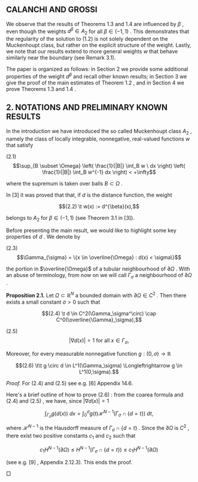 ## CALANCHI AND GROSSI

We observe that the results of Theorems 1.3 and 1.4 are influenced by  $\beta$ , even though the weights  $d^{\beta} \in A_2$  for all  $\beta \in (-1,1)$ . This demonstrates that the regularity of the solution to  $(1.2)$  is not solely dependent on the Muckenhoupt class, but rather on the explicit structure of the weight. Lastly, we note that our results extend to more general weights  $w$  that behave similarly near the boundary (see Remark 3.1).

The paper is organized as follows: in Section 2 we provide some additional properties of the weight  $d^{\beta}$  and recall other known results; in Section 3 we give the proof of the main estimates of Theorem  $1.2$ , and in Section 4 we prove Theorems  $1.3$  and  $1.4$ .

## 2. NOTATIONS AND PRELIMINARY KNOWN RESULTS

In the introduction we have introduced the so called Muckenhoupt class  $A_2$ , namely the class of locally integrable, nonnegative, real-valued functions  $w$  that satisfy

(2.1) 
$$\sup_{B \subset \Omega} \left( \frac{1}{|B|} \int_B w \ dx \right) \left( \frac{1}{|B|} \int_B w^{-1} dx \right) < +\infty$$

where the supremum is taken over balls  $B \subset \Omega$ .

In [3] it was proved that that, if  $d$  is the distance function, the weight

$$(2.2) \t w(x) := d^{\beta}(x),$$

belongs to  $A_2$  for  $\beta \in (-1, 1)$  (see Theorem 3.1 in [3]).

Before presenting the main result, we would like to highlight some key properties of  $d$ . We denote by

(2.3) 
$$\Gamma_{\sigma} = \{x \in \overline{\Omega} : d(x) < \sigma\}$$

the portion in  $\overline{\Omega}$  of a tubular neighbourhood of  $\partial\Omega$ . With an abuse of terminology, from now on we will call  $\Gamma_{\sigma}$  a neighbourhood of  $\partial\Omega$ .

**Proposition 2.1.** Let  $\Omega \subset \mathbb{R}^N$  a bounded domain with  $\partial\Omega \in C^2$ . Then there exists a small constant  $\sigma > 0$  such that

$$(2.4) \t d \in C^2(\Gamma_\sigma^\circ) \cap C^0(\overline{\Gamma}_\sigma),$$

(2.5) 
$$|\nabla d(x)| = 1 \text{ for all } x \in \Gamma_{\sigma},$$

Moreover, for every measurable nonnegative function  $g:(0,\sigma)\to\mathbb{R}$ 

$$(2.6) \t\t g \circ d \in L^1(\Gamma_\sigma) \Longleftrightarrow g \in L^1(0,\sigma).$$

*Proof.* For  $(2.4)$  and  $(2.5)$  see e.g. [6] Appendix 14.6.

Here's a brief outline of how to prove  $(2.6)$ : from the coarea formula and  $(2.4)$  and  $(2.5)$ , we have, since  $|\nabla d(x)| = 1$ 

$$\int_{\Gamma_{\sigma}} g(d(x)) \ dx = \int_{0}^{\sigma} g(t) \mathcal{H}^{N-1}(\Gamma_{\sigma} \cap \{d=t\}) \ dt,$$

where  $\mathcal{H}^{N-1}$  is the Hausdorff measure of  $\Gamma_{\sigma} \cap \{d=t\}$ . Since the  $\partial\Omega$  is  $C^2$ , there exist two positive constants  $c_1$  and  $c_2$  such that

$$c_1 H^{N-1}(\partial\Omega) \le H^{N-1}(\Gamma_\sigma \cap \{d=t\}) \le c_1 H^{N-1}(\partial\Omega)$$

(see e.g.  $[9]$ , Appendix 2.12.3). This ends the proof.

 $\Box$